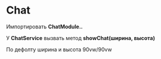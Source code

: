 # Chat
<p aling="center">
<p>Импортировать <b>ChatModule..</b></p>
  <p>У <b>ChatService</b> вызвать метод <b>showChat(ширина, высота)</b></p>
  <p>По дефолту ширина и высота 90vw/90vw </p>
</p>
